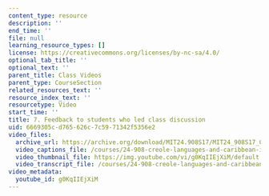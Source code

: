 ```yaml
---
content_type: resource
description: ''
end_time: ''
file: null
learning_resource_types: []
license: https://creativecommons.org/licenses/by-nc-sa/4.0/
optional_tab_title: ''
optional_text: ''
parent_title: Class Videos
parent_type: CourseSection
related_resources_text: ''
resource_index_text: ''
resourcetype: Video
start_time: ''
title: 7. Feedback to students who led class discussion
uid: 6669305c-d765-626c-7c59-71342f5356e2
video_files:
  archive_url: https://archive.org/download/MIT24.908S17/MIT24_908S17_Creole_Chapter_07_Feedback_300k.mp4
  video_captions_file: /courses/24-908-creole-languages-and-caribbean-identities-spring-2017/6abce8acffd455009b875affe28e2034_g0KqIIEjXiM.vtt
  video_thumbnail_file: https://img.youtube.com/vi/g0KqIIEjXiM/default.jpg
  video_transcript_file: /courses/24-908-creole-languages-and-caribbean-identities-spring-2017/b4d432be761c9ba4b0b943571315279c_g0KqIIEjXiM.pdf
video_metadata:
  youtube_id: g0KqIIEjXiM
---
```

